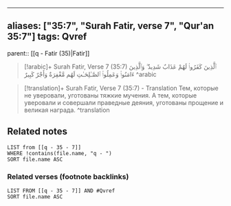 
---
aliases: ["35:7", "Surah Fatir, verse 7", "Qur'an 35:7"]
tags: Qvref
---

parent:: [[q - Fatir (35)|Fatir]]

> [!arabic]+ Surah Fatir, Verse 7 (35:7)
> <span class="quran-arabic">ٱلَّذِينَ كَفَرُوا۟ لَهُمْ عَذَابٌ شَدِيدٌ ۖ وَٱلَّذِينَ ءَامَنُوا۟ وَعَمِلُوا۟ ٱلصَّـٰلِحَـٰتِ لَهُم مَّغْفِرَةٌ وَأَجْرٌ كَبِيرٌ</span>
^arabic

> [!translation]+ Surah Fatir, Verse 7 (35:7) - Translation
> Тем, которые не уверовали, уготованы тяжкие мучения. А тем, которые уверовали и совершали праведные деяния, уготованы прощение и великая награда.
^translation



## Related notes
```dataview
LIST from [[q - 35 - 7]]
WHERE !contains(file.name, "q - ")
SORT file.name ASC
```

### Related verses (footnote backlinks)
```dataview
LIST FROM [[q - 35 - 7]] AND #Qvref
SORT file.name ASC
```

